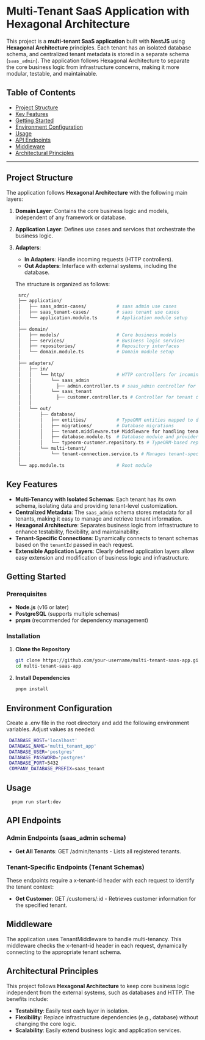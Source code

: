 # Multi-Tenant SaaS Application with Hexagonal Architecture

This project is a **multi-tenant SaaS application** built with **NestJS** using **Hexagonal Architecture** principles. Each tenant has an isolated database schema, and centralized tenant metadata is stored in a separate schema (`saas_admin`). The application follows Hexagonal Architecture to separate the core business logic from infrastructure concerns, making it more modular, testable, and maintainable.

## Table of Contents
- [Project Structure](#project-structure)
- [Key Features](#key-features)
- [Getting Started](#getting-started)
- [Environment Configuration](#environment-configuration)
- [Usage](#usage)
- [API Endpoints](#api-endpoints)
- [Middleware](#middleware)
- [Architectural Principles](#architectural-principles)

---

## Project Structure

The application follows **Hexagonal Architecture** with the following main layers:

1. **Domain Layer**: Contains the core business logic and models, independent of any framework or database.
2. **Application Layer**: Defines use cases and services that orchestrate the business logic.
3. **Adapters**:
   - **In Adapters**: Handle incoming requests (HTTP controllers).
   - **Out Adapters**: Interface with external systems, including the database.

   The structure is organized as follows:

   ```bash
    src/
    ├── application/
    │   ├── saas_admin-cases/           # saas admin use cases
    │   ├── saas_tenant-cases/          # saas tenant use cases    
    │   └── application.module.ts       # Application module setup
    │
    ├── domain/
    │   ├── models/                     # Core business models
    │   ├── services/                   # Business logic services
    │   ├── repositories/               # Repository interfaces
    │   └── domain.module.ts            # Domain module setup
    │
    ├── adapters/
    │   ├── in/
    │   │   └── http/                   # HTTP controllers for incoming requests
    │   │       └── saas_admin         
    │   │         ├── admin.controller.ts # saas_admin controller for tenant management
    │   │       └── saas_tenant  
    │   │         ├── customer.controller.ts # Controller for tenant customer operations
    │   │
    │   └── out/
    │       ├── database/
    │       │   ├── entities/           # TypeORM entities mapped to database tables
    │       │   ├── migrations/         # Database migrations
    │       │   ├── tenant.middleware.ts# Middleware for handling tenant context
    │       │   ├── database.module.ts  # Database module and providers
    │       │   └── typeorm-customer.repository.ts # TypeORM-based repository for customers
    │       └── multi-tenant/
    │           └── tenant-connection.service.ts # Manages tenant-specific database connections
    │
    └── app.module.ts                   # Root module


## Key Features

- **Multi-Tenancy with Isolated Schemas**: Each tenant has its own schema, isolating data and providing tenant-level customization.
- **Centralized Metadata**: The `saas_admin` schema stores metadata for all tenants, making it easy to manage and retrieve tenant information.
- **Hexagonal Architecture**: Separates business logic from infrastructure to enhance testability, flexibility, and maintainability.
- **Tenant-Specific Connections**: Dynamically connects to tenant schemas based on the `tenantId` passed in each request.
- **Extensible Application Layers**: Clearly defined application layers allow easy extension and modification of business logic and infrastructure.

## Getting Started

### Prerequisites

- **Node.js** (v16 or later)
- **PostgreSQL** (supports multiple schemas)
- **pnpm** (recommended for dependency management)

### Installation

1. **Clone the Repository**

   ```bash
   git clone https://github.com/your-username/multi-tenant-saas-app.git
   cd multi-tenant-saas-app

2. **Install Dependencies**

   ```bash
   pnpm install

## Environment Configuration
  Create a .env file in the root directory and add the following environment variables. Adjust values as needed:

   ```bash
    DATABASE_HOST='localhost'
    DATABASE_NAME='multi_tenant_app'
    DATABASE_USER='postgres'
    DATABASE_PASSWORD='postgres'
    DATABASE_PORT=5432
    COMPANY_DATABASE_PREFIX=saas_tenant
   ```

## Usage

  ```base
    pnpm run start:dev
  ```

## API Endpoints

### Admin Endpoints (saas_admin schema)
- **Get All Tenants**: GET /admin/tenants - Lists all registered tenants.

### Tenant-Specific Endpoints (Tenant Schemas)
These endpoints require a x-tenant-id header with each request to identify the tenant context:
- **Get Customer**: GET /customers/:id - Retrieves customer information for the specified tenant.

## Middleware
The application uses TenantMiddleware to handle multi-tenancy. This middleware checks the x-tenant-id header in each request, dynamically connecting to the appropriate tenant schema.

## Architectural Principles
This project follows **Hexagonal Architecture** to keep core business logic independent from the external systems, such as databases and HTTP. The benefits include:

- **Testability**: Easily test each layer in isolation.
- **Flexibility**: Replace infrastructure dependencies (e.g., database) without changing the core logic.
- **Scalability**: Easily extend business logic and application services.
